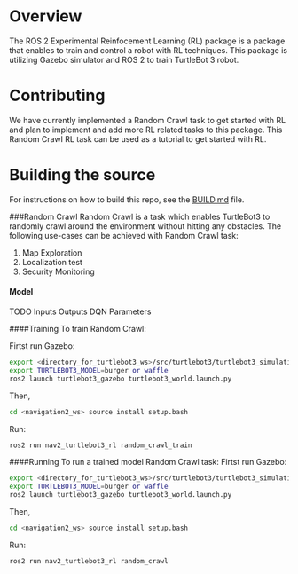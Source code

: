 # Overview
The ROS 2 Experimental Reinfocement Learning (RL) package is a package that enables to train and control a robot with RL techniques.  This package is utilizing Gazebo simulator and ROS 2 to train TurtleBot 3 robot. 

# Contributing
We have currently implemented a Random Crawl task to get started with RL and plan to implement and add more RL related tasks to this package. This Random Crawl RL task can be used as a tutorial to get started with RL.

# Building the source
For instructions on how to build this repo, see the [BUILD.md](https://github.intel.com/haghighi/Experimental_RL/blob/master/doc/BUILD.md) file.

###Random Crawl
Random Crawl is a task which enables TurtleBot3 to randomly crawl around the environment without hitting any obstacles.
The following use-cases can be achieved with Random Crawl task:
1. Map Exploration
2. Localization test
3. Security Monitoring

#### Model
TODO
Inputs
Outputs
DQN
Parameters


####Training
To train Random Crawl:

Firtst run Gazebo:
```sh 
export <directory_for_turtlebot3_ws>/src/turtlebot3/turtlebot3_simulations/turtlebot3_gazebo/models
export TURTLEBOT3_MODEL=burger or waffle
ros2 launch turtlebot3_gazebo turtlebot3_world.launch.py
```
Then, 
```sh
cd <navigation2_ws> source install setup.bash
```
Run:
```sh 
ros2 run nav2_turtlebot3_rl random_crawl_train
```

####Running
To run a trained model Random Crawl task:
Firtst run Gazebo:

```sh 
export <directory_for_turtlebot3_ws>/src/turtlebot3/turtlebot3_simulations/turtlebot3_gazebo/models
export TURTLEBOT3_MODEL=burger or waffle
ros2 launch turtlebot3_gazebo turtlebot3_world.launch.py
```

Then, 
```sh
cd <navigation2_ws> source install setup.bash
```
Run:
```sh 
ros2 run nav2_turtlebot3_rl random_crawl
```

